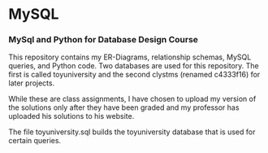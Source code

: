 # MySQL
### MySql and Python for Database Design Course

This repository contains my ER-Diagrams, relationship schemas, MySQL queries, and Python code. Two databases are used for this repository.
The first is called toyuniversity and the second clystms (renamed c4333f16) for later projects.

While these are class assignments, I have chosen to upload my version of the solutions only after they have been graded and my professor 
has uploaded his solutions to his website. 

The file toyuniversity.sql builds the toyuniversity database that is used for certain queries.
